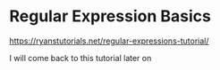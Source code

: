 # Regular Expression Basics


https://ryanstutorials.net/regular-expressions-tutorial/

I will come back to this tutorial later on
